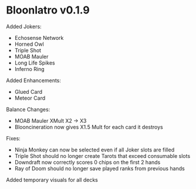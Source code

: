 # Bloonlatro v0.1.9

Added Jokers:
- Echosense Network
- Horned Owl
- Triple Shot
- MOAB Mauler
- Long Life Spikes
- Inferno Ring

Added Enhancements:
- Glued Card
- Meteor Card

Balance Changes:
- MOAB Mauler XMult X2 -> X3
- Blooncineration now gives X1.5 Mult for each card it destroys

Fixes:
- Ninja Monkey can now be selected even if all Joker slots are filled
- Triple Shot should no longer create Tarots that exceed consumable slots
- Downdraft now correctly scores 0 chips on the first 2 hands
- Ray of Doom should no longer save played ranks from previous hands

Added temporary visuals for all decks

